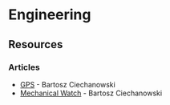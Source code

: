 # Engineering

## Resources

### Articles

* [GPS](https://ciechanow.ski/gps/) - Bartosz Ciechanowski
* [Mechanical Watch](https://ciechanow.ski/mechanical-watch/) - Bartosz Ciechanowski
